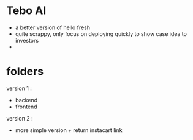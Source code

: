 # Tebo AI 
- a better version of hello fresh
- quite scrappy, only focus on deploying quickly to show case idea to investors 
- 
# folders 
version 1 : 
- backend  
- frontend

version 2 : 
- more simple version + return instacart link 

 
